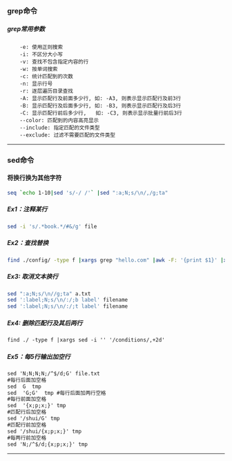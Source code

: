 ### grep命令
##### grep常用参数
```
    -e: 使用正则搜索
    -i: 不区分大小写
    -v: 查找不包含指定内容的行
    -w: 按单词搜索
    -c: 统计匹配到的次数
    -n: 显示行号
    -r: 逐层遍历目录查找
    -A: 显示匹配行及前面多少行, 如: -A3, 则表示显示匹配行及前3行
    -B: 显示匹配行及后面多少行, 如: -B3, 则表示显示匹配行及后3行
    -C: 显示匹配行前后多少行,   如: -C3, 则表示显示批量行前后3行
    --color: 匹配到的内容高亮显示
    --include: 指定匹配的文件类型
    --exclude: 过滤不需要匹配的文件类型
```

---

### sed命令

#### 将换行换为其他字符
```bash
seq `echo 1-10|sed 's/-/ /'` |sed ":a;N;s/\n/,/g;ta"
```

##### Ex1：注释某行
```bash
sed -i 's/.*book.*/#&/g' file
```
##### Ex2：查找替换
```bash
find ./config/ -type f |xargs grep "hello.com" |awk -F: '{print $1}' |xargs sed -i 's@hello.com@world.com@g'
```
##### Ex3: 取消文本换行
```bash
sed ":a;N;s/\n//g;ta" a.txt
sed ':label;N;s/\n/:/;b label' filename
sed ':label;N;s/\n/:/;t label' filename
```
##### Ex4: 删除匹配行及其后两行
```xml
find ./ -type f |xargs sed -i '' '/conditions/,+2d'
```
##### Ex5：每5行输出加空行
```xml
sed 'N;N;N;N;/^$/d;G' file.txt
#每行后面加空格
sed  G  tmp
sed  'G;G'  tmp #每行后面加两行空格
#每行前面加空格
sed  '{x;p;x;}' tmp
#匹配行后加空格
sed '/shui/G' tmp  
#匹配行前加空格
sed '/shui/{x;p;x;}' tmp
#每两行前加空格
sed 'N;/^$/d;{x;p;x;}' tmp
```







---

###
